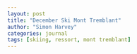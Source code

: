 ```yaml
---
layout: post
title: "December Ski Mont Tremblant"
author: "Simon Harvey"
categories: journal
tags: [skiing, ressort, mont tremblant]
---
```

